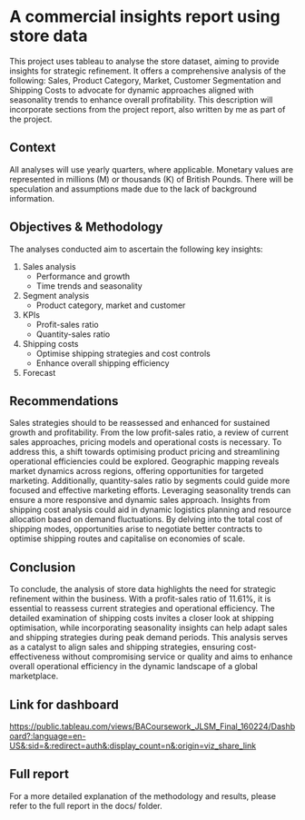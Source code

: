 # A commercial insights report using store data
This project uses tableau to analyse the store dataset, aiming to provide insights for strategic refinement. It offers a comprehensive analysis of the following: Sales, Product Category, Market, Customer Segmentation and Shipping Costs to advocate for dynamic approaches aligned with seasonality trends to enhance overall profitability. This description will incorporate sections from the project report, also written by me as part of the project.

## Context
All analyses will use yearly quarters, where applicable. Monetary values are represented in millions (M) or thousands (K) of British Pounds. There will be speculation and assumptions made due to the lack of background information.

## Objectives & Methodology
The analyses conducted aim to ascertain the following key insights:
1. Sales analysis
   - Performance and growth
   - Time trends and seasonality
2. Segment analysis
   - Product category, market and customer
3. KPIs
   - Profit-sales ratio
   - Quantity-sales ratio
4. Shipping costs
   - Optimise shipping strategies and cost controls
   - Enhance overall shipping efficiency
5. Forecast

## Recommendations
Sales strategies should to be reassessed and enhanced for sustained growth and profitability. From the low profit-sales ratio, a review of current sales approaches, pricing models and operational costs is necessary. To address this, a shift towards optimising product pricing and streamlining operational efficiencies could be explored. Geographic mapping reveals market dynamics across regions, offering opportunities for targeted marketing. Additionally, quantity-sales ratio by segments could guide more focused and effective marketing efforts.
Leveraging seasonality trends can ensure a more responsive and dynamic sales approach. Insights from shipping cost analysis could aid in dynamic logistics planning and resource allocation based on demand fluctuations. By delving into the total cost of shipping modes, opportunities arise to negotiate better contracts to optimise shipping routes and capitalise on economies of scale.

## Conclusion
To conclude, the analysis of store data highlights the need for strategic refinement within the business. With a profit-sales ratio of 11.61%, it is essential to reassess current strategies and operational efficiency. The detailed examination of shipping costs invites a closer look at shipping optimisation, while incorporating seasonality insights can help adapt sales and shipping strategies during peak demand periods. This analysis serves as a catalyst to align sales and shipping strategies, ensuring cost-effectiveness without compromising service or quality and aims to enhance overall operational efficiency in the dynamic landscape of a global marketplace.

## Link for dashboard
https://public.tableau.com/views/BACoursework_JLSM_Final_160224/Dashboard?:language=en-US&:sid=&:redirect=auth&:display_count=n&:origin=viz_share_link

## Full report
For a more detailed explanation of the methodology and results, please refer to the full report in the docs/ folder.
